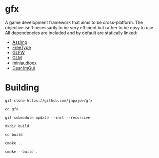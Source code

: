 # gfx
A game development framework that aims to be cross-platform. The objective isn't necessarily to be very efficient but rather to be easy to use. All dependencies are included and by default are statically linked:

- [Assimp](https://github.com/assimp/assimp)
- [FreeType](https://github.com/freetype/freetype)
- [GLFW](https://github.com/glfw/glfw)
- [GLM](https://github.com/g-truc/glm)
- [miniaudioex](https://github.com/japajoe/miniaudioex)
- [Dear ImGui](https://github.com/ocornut/imgui)

# Building
`git clone https://github.com/japajoe/gfx`

`cd gfx`

`git submodule update --init --recursive`

`mkdir build`

`cd build`

`cmake ..`

`cmake --build .`